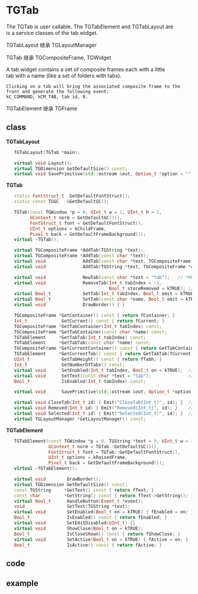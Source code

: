 <!-- TGTab.md --- 
;; 
;; Description: 
;; Author: Hongyi Wu(吴鸿毅)
;; Email: wuhongyi@qq.com 
;; Created: 二 11月  8 15:46:55 2016 (+0800)
;; Last-Updated: 二 11月  8 15:55:13 2016 (+0800)
;;           By: Hongyi Wu(吴鸿毅)
;;     Update #: 1
;; URL: http://wuhongyi.cn -->

# TGTab

The TGTab is user callable. The TGTabElement and TGTabLayout are     
is a service classes of the tab widget.                              


TGTabLayout 继承 TGLayoutManager


TGTab 继承 TGCompositeFrame, TGWidget

A tab widget contains a set of composite frames each with a little   
tab with a name (like a set of folders with tabs).                   

```
Clicking on a tab will bring the associated composite frame to the  
front and generate the following event:                             
kC_COMMAND, kCM_TAB, tab id, 0.
```


TGTabElement 继承 TGFrame



## class

**TGTabLayout**

```cpp
   TGTabLayout(TGTab *main);

   virtual void Layout();
   virtual TGDimension GetDefaultSize() const;
   virtual void SavePrimitive(std::ostream &out, Option_t *option = "");
```


**TGTab**

```cpp
   static FontStruct_t  GetDefaultFontStruct();
   static const TGGC   &GetDefaultGC();

   TGTab(const TGWindow *p = 0, UInt_t w = 1, UInt_t h = 1,
         GContext_t norm = GetDefaultGC()(),
         FontStruct_t font = GetDefaultFontStruct(),
         UInt_t options = kChildFrame,
         Pixel_t back = GetDefaultFrameBackground());
   virtual ~TGTab();

   virtual TGCompositeFrame *AddTab(TGString *text);
   virtual TGCompositeFrame *AddTab(const char *text);
   virtual void              AddTab(const char *text, TGCompositeFrame *cf);
   virtual void              AddTab(TGString *text, TGCompositeFrame *cf);

   virtual void              NewTab(const char *text = "tab");   // *MENU*icon=bld_newtab.png*
   virtual void              RemoveTab(Int_t tabIndex = -1,
                                       Bool_t storeRemoved = kTRUE); // *MENU*icon=bld_removetab.png*
   virtual Bool_t            SetTab(Int_t tabIndex, Bool_t emit = kTRUE);
   virtual Bool_t            SetTab(const char *name, Bool_t emit = kTRUE);
   virtual void              DrawBorder() { }

   TGCompositeFrame *GetContainer() const { return fContainer; }
   Int_t             GetCurrent() const { return fCurrent; }
   TGCompositeFrame *GetTabContainer(Int_t tabIndex) const;
   TGCompositeFrame *GetTabContainer(const char *name) const;
   TGTabElement     *GetTabTab(Int_t tabIndex) const;
   TGTabElement     *GetTabTab(const char *name) const;
   TGCompositeFrame *GetCurrentContainer() const { return GetTabContainer(fCurrent); }
   TGTabElement     *GetCurrentTab() const { return GetTabTab(fCurrent); }
   UInt_t            GetTabHeight() const { return fTabh; }
   Int_t             GetNumberOfTabs() const;
   virtual void      SetEnabled(Int_t tabIndex, Bool_t on = kTRUE);  //*MENU*
   virtual void      SetText(const char *text = "tab");              //*MENU*icon=bld_rename.png*
   Bool_t            IsEnabled(Int_t tabIndex) const;

   virtual void      SavePrimitive(std::ostream &out, Option_t *option = "");

   virtual void CloseTab(Int_t id) { Emit("CloseTab(Int_t)", id); }  //*SIGNAL*
   virtual void Removed(Int_t id) { Emit("Removed(Int_t)", id); }    //*SIGNAL*
   virtual void Selected(Int_t id) { Emit("Selected(Int_t)", id); }  //*SIGNAL*
   virtual TGLayoutManager *GetLayoutManager() const;
```


**TGTabElement**

```cpp
   TGTabElement(const TGWindow *p = 0, TGString *text = 0, UInt_t w = 1, UInt_t h = 1,
                GContext_t norm = TGTab::GetDefaultGC()(),
                FontStruct_t font = TGTab::GetDefaultFontStruct(),
                UInt_t options = kRaisedFrame,
                Pixel_t back = GetDefaultFrameBackground());
   virtual ~TGTabElement();

   virtual void        DrawBorder();
   virtual TGDimension GetDefaultSize() const;
   const TGString     *GetText() const { return fText; }
   const char         *GetString() const { return fText->GetString(); }
   virtual Bool_t      HandleButton(Event_t *event);
   void                SetText(TGString *text);
   virtual void        SetEnabled(Bool_t on = kTRUE) { fEnabled = on; }
   Bool_t              IsEnabled() const { return fEnabled; }
   virtual void        SetEditDisabled(UInt_t) {}
   virtual void        ShowClose(Bool_t on = kTRUE);
   Bool_t              IsCloseShown() const { return fShowClose; }
   virtual void        SetActive(Bool_t on = kTRUE) { fActive = on; }
   Bool_t              IsActive() const { return fActive; }
```


## code



## example





<!-- TGTab.md ends here -->
